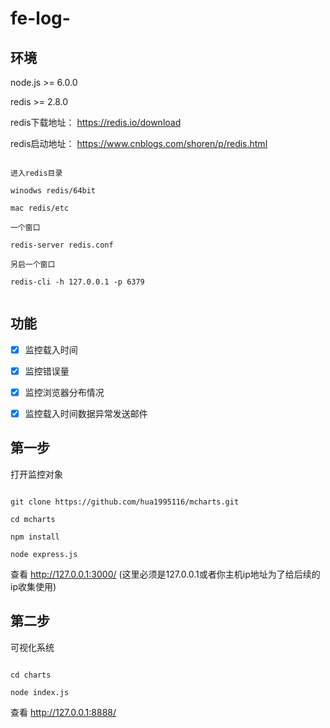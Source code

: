 # fe-log-

## 环境

node.js >= 6.0.0

redis >= 2.8.0

redis下载地址： https://redis.io/download

redis启动地址： https://www.cnblogs.com/shoren/p/redis.html

```

进入redis目录

winodws redis/64bit

mac redis/etc

一个窗口

redis-server redis.conf 

另启一个窗口

redis-cli -h 127.0.0.1 -p 6379


```
## 功能

- [x] 监控载入时间

- [x] 监控错误量

- [x] 监控浏览器分布情况

- [x] 监控载入时间数据异常发送邮件

## 第一步

打开监控对象

```

git clone https://github.com/hua1995116/mcharts.git

cd mcharts

npm install 

node express.js

```

查看 http://127.0.0.1:3000/ (这里必须是127.0.0.1或者你主机ip地址为了给后续的ip收集使用)


## 第二步

可视化系统

```

cd charts

node index.js

```

查看 http://127.0.0.1:8888/